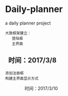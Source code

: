 # Daily-planner
a daily planner project


    大致框架建立：
       登陆框
       主界面
                 时间：2017/3/8    
 --------------------------------
    添加注册框
    构建主界面显示方式
                 
                 时间：2017/3/10
